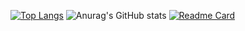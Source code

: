 
[![Top Langs](https://github-readme-stats.vercel.app/api/top-langs/?username=prismOxO1)](https://github.com/prismOxO1/github-readme-stats)
![Anurag's GitHub stats](https://github-readme-stats.vercel.app/api?username=prismOxO1&show_icons=true&theme=transparent)
[![Readme Card](https://github-readme-stats.vercel.app/api/pin/?username=anuraghazra&repo=github-readme-stats)](https://github.com/anuraghazra/github-readme-stats)
